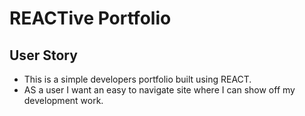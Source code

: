 # REACTive Portfolio

## User Story

- This is a simple developers portfolio built using REACT.
- AS a user I want an easy to navigate site where I can show off my development work.